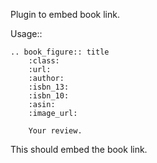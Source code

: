 Plugin to embed book link.

Usage::

    .. book_figure:: title
    	:class:
    	:url:
    	:author:
        :isbn_13:
        :isbn_10:
        :asin:
        :image_url:
        
        Your review.

This should embed the book link.
